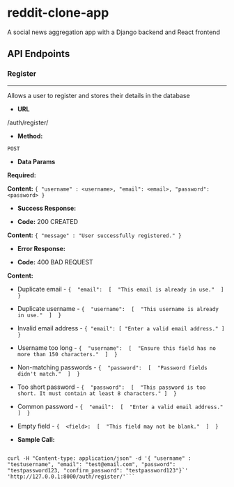 # reddit-clone-app

A social news aggregation app with a Django backend and React frontend

  

## API Endpoints

### Register

----

Allows a user to register and stores their details in the database

  

*  **URL**

  

/auth/register/

  

*  **Method:**

  

`POST`

  

*  **Data Params**

  

**Required:**

**Content:**  `{ "username" : <username>, "email": <email>, "password": <password> }`

  

*  **Success Response:**

  

*  **Code:** 200 CREATED

**Content:**  `{ "message" : "User successfully registered." }`

*  **Error Response:**

  

 *  **Code:** 400 BAD REQUEST

**Content:**  

 * Duplicate email - `{  "email":  [  "This email is already in use."  ]  }`
 * Duplicate username - `{  "username":  [  "This username is already in use."  ]  }`
 * Invalid email address - `{ "email": [ "Enter a valid email address." ] }`
 * Username too long - `{  "username":  [  "Ensure this field has no more than 150 characters."  ]  }`
 * Non-matching passwords - `{  "password":  [  "Password fields didn't match."  ]  }`
 * Too short password - `{  "password":  [  "This password is too short. It must contain at least 8 characters." ]  }`
 * Common password - `{  "email":  [  "Enter a valid email address."  ]  }`
 * Empty field - `{  <field>:  [  "This field may not be blank."  ]  }`


  

*  **Sample Call:**

  

```curl

curl -H "Content-type: application/json" -d '{ "username" : "testusername", "email": "test@email.com", "password": "testpassword123, "confirm_password": "testpassword123"}`' 'http://127.0.0.1:8000/auth/register/'```